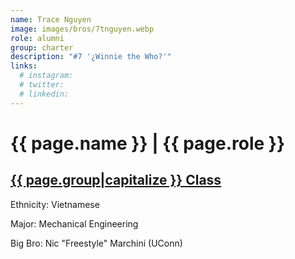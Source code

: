```yaml
---
name: Trace Nguyen
image: images/bros/7tnguyen.webp
role: alumni
group: charter
description: "#7 '¿Winnie the Who?'"
links:
  # instagram: 
  # twitter: 
  # linkedin: 
---
```


# {{ page.name }} | {{ page.role }} 
    
## [{{ page.group|capitalize }} Class](/ah/{{page.group}}s)
    
Ethnicity: Vietnamese

Major: Mechanical Engineering

Big Bro: Nic "Freestyle" Marchini (UConn)


